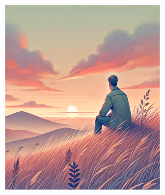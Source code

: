 
<p align="center">
  <img src="./image/KakaoTalk_Photo_2025-01-23-22-47-33.webp" width="600" height="600"/>
</p>
